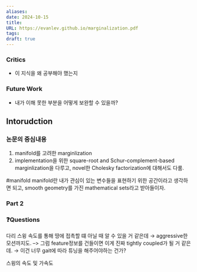 ```yaml
---
aliases: 
date: 2024-10-15
title: 
URL: https://evanlev.github.io/marginalization.pdf
tags: 
draft: true
---
```

### Critics
- 이 지식을 왜 공부해야 했는지

### Future Work
- 내가 이해 못한 부분을 어떻게 보완할 수 있을까?

## Intorudction
### 논문의 중심내용
1. manifold를 고려한 marginlization
2. implementation을 위한 square-root and Schur-complement-based marginlization을 다루고, novel한 Cholesky factorization에 대해서도 다룸.

#manifold manifold란 내가 관심이 있는 변수들을 표현하기 위한 공간이라고 생각하면 되고, smooth geometry를 가진 mathematical sets라고 받아들이자.

### Part 2


### ❓️Questions

다리 스윙 속도를 통해 땅에 접촉할 떄 아닐 때 알 수 있을 거 같은데 → aggressive한 모션까지도. –> 그럼 feature정보를 건들이면 이게 진짜 tightly coupled가 될 거 같은데. → 이건 너무 gait에 따라 튜닝을 해주어야하는 건가?

스윙의 속도 및 가속도